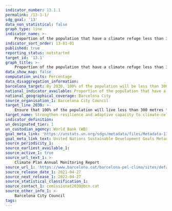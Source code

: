 ```yaml
---
indicator_number: 13.1.1
permalink: /13-1-1/
sdg_goal: '13'
data_non_statistical: false
graph_type: line
indicator_name: >-
    Proportion of the population that have a climate refuge less than 300 m from their home
indicator_sort_order: 13-01-01
published: true
reporting_status: notstarted
target_id: '13.1'
graph_title: >-
    Proportion of the population that have a climate refuge less than 300 m from their home
data_show_map: false
computation_units: Percentage
data_disaggregation_information:
barcelona_target: By 2030, 100% of the population will be less than 300 metres from a climate refuge, and with a water garden in every district
national_indicator_available: Proportion of the population that have a climate refuge less than 300 m from their home
national_geographical_coverage: Barcelona City
source_organisation_1: Barcelona City Council
target_line_2030: >-
    Ensure that 100% of the population will live less than 300 metres from a climate refuge
target_name: Strengthen resilience and adaptive capacity to climate-related hazards and natural disasters in all countries
indicator_definition:
un_designated_tier: 1
un_custodian_agency: World Bank (WB)
goal_meta_link: 'https://unstats.un.org/sdgs/metadata/files/Metadata-13-01-01.pdf'
goal_meta_link_text: United Nations Sustainable Development Goals Metadata (pdf 894kB)
source_periodicity_1: 
source_earliest_available_1: 
source_active_1: true
source_url_text_1: >-
    Climate Plan Annual Monitoring Report 
source_url_1: 'https://www.barcelona.cat/barcelona-pel-clima/sites/default/files/documents/pla_pel_clima_-_informe_anual201841219.pdf'
source_release_date_1: 2021-04-27
source_next_release_1: 2022-04-27
source_statistical_classification_1: 
source_contact_1: comissionat2030@bcn.cat
source_other_info_1: >-
    Barcelona City Council
tags:
---
```

